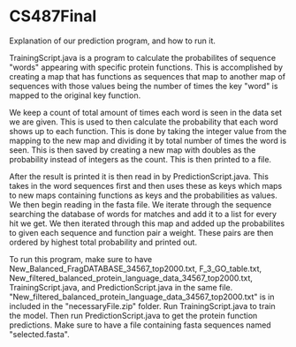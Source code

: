 # CS487Final
Explanation of our prediction program, and how to run it.

TrainingScript.java is a program to calculate the probabilites of sequence "words" appearing with specific protein functions. This is accomplished by creating a map that has functions as sequences that map to another map of sequences with those values being the number of times the key "word" is mapped to the original key function. 

We keep a count of total amount of times each word is seen in the data set we are given. This is used to then calculate the probability that each word shows up to each function. This is done by taking the integer value from the mapping to the new map and dividing it by total number of times the word is seen. This is then saved by creating a new map with doubles as the probability instead of integers as the count. This is then printed to a file. 

After the result is printed it is then read in by PredictionScript.java. This takes in the word sequences first and then uses these as keys which maps to new maps containing functions as keys and the probabilities as values. We then begin reading in the fasta file. We iterate through the sequence searching the database of words for matches and add it to a list for every hit we get. We then iterated through this map and added up the probabilites to given each sequence and function pair a weight. 
These pairs are then ordered by highest total probability and printed out.

To run this program, make sure to have New_Balanced_FragDATABASE_34567_top2000.txt, F_3_GO_table.txt, New_filtered_balanced_protein_language_data_34567_top2000.txt, TrainingScript.java, and PredictionScript.java in the same file. "New_filtered_balanced_protein_language_data_34567_top2000.txt" is in included in the "necessaryFile.zip" folder. Run TrainingScript.java to train the model. Then run PredictionScript.java to get the protein function predictions. Make sure to have a file containing fasta sequences named "selected.fasta".
